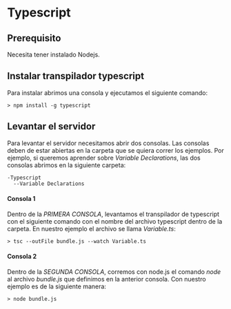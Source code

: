 # Typescript

## Prerequisito

Necesita tener instalado Nodejs.

## Instalar transpilador typescript

Para instalar abrimos una consola y ejecutamos el siguiente comando:

```
> npm install -g typescript
```

## Levantar el servidor

Para levantar el servidor necesitamos abrir dos consolas. Las consolas deben de estar abiertas en la carpeta que se quiera correr los ejemplos. Por ejemplo, si queremos aprender sobre *Variable Declarations*, las dos consolas abrimos en la siguiente carpeta:

```
-Typescript
  --Variable Declarations
```
#### Consola 1
Dentro de la *PRIMERA CONSOLA*, levantamos el transpilador de typescript con el siguiente comando con el nombre del archivo typescript dentro de la carpeta. En nuestro ejemplo el archivo se llama *Variable.ts*:
```
> tsc --outFile bundle.js --watch Variable.ts
```
#### Consola 2
Dentro de la *SEGUNDA CONSOLA*, corremos con node.js el comando *node* al archivo *bundle.js* que definimos en la anterior consola. Con nuestro ejemplo es de la siguiente manera:
```
> node bundle.js
```